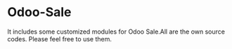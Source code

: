 # Odoo-Sale
It includes some customized modules for Odoo Sale.All are the own source codes. Please feel free to use them.
